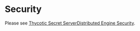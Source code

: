 [title]: # (Security)
[tags]: # (Distributed Engine Security)
[priority]: # (1000)

# Security

Please see [Thycotic Secret ServerDistributed Engine Security](https://updates.thycotic.net/secretserver/documents/SS_Sec_DistributedEngine.pdf).
